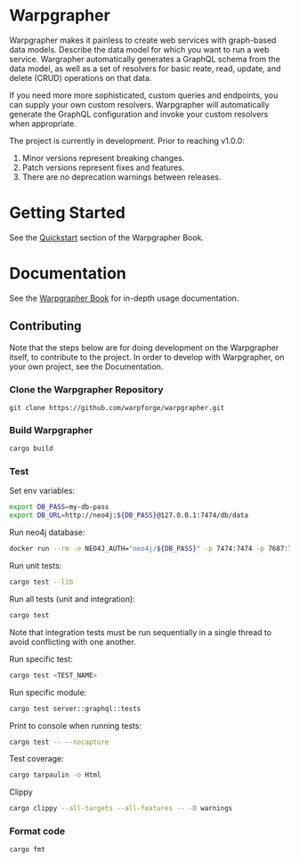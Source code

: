 # Warpgrapher

Warpgrapher makes it painless to create web services with graph-based data
models. Describe the data model for which you want to run a web service.
Wargrapher automatically generates a GraphQL schema from the data model, as well
as a set of resolvers for basic reate, read, update, and delete (CRUD)
operations on that data.

If you need more more sophisticated, custom queries and endpoints, you can
supply your own custom resolvers. Warpgrapher will automatically generate the
GraphQL configuration and invoke your custom resolvers when appropriate.

The project is currently in development. Prior to reaching v1.0.0:

1. Minor versions represent breaking changes.
2. Patch versions represent fixes and features.
3. There are no deprecation warnings between releases.

# Getting Started

See the [Quickstart](https://warpforge.github.io/warpgrapher/warpgrapher/quickstart.html) section of the Warpgrapher Book. 

# Documentation

See the [Warpgrapher Book](https://warpforge.github.io/warpgrapher) for in-depth usage documentation. 

## Contributing

Note that the steps below are for doing development on the Warpgrapher itself,
to contribute to the project. In order to develop with Warpgrapher, on your own
project, see the Documentation.

### Clone the Warpgrapher Repository

```
git clone https://github.com/warpforge/warpgrapher.git
```

### Build Warpgrapher

```bash
cargo build
```

### Test

Set env variables:

```bash
export DB_PASS=my-db-pass
export DB_URL=http://neo4j:${DB_PASS}@127.0.0.1:7474/db/data
```

Run neo4j database:

```bash
docker run --rm -e NEO4J_AUTH="neo4j/${DB_PASS}" -p 7474:7474 -p 7687:7687 neo4j:3.5
```

Run unit tests:

```bash
cargo test --lib
```

Run all tests (unit and integration):

```bash
cargo test
```

Note that integration tests must be run sequentially in a single thread to avoid conflicting with one another.

Run specific test:

```bash
cargo test <TEST_NAME>
```

Run specific module:

```bash
cargo test server::graphql::tests
```

Print to console when running tests:

```bash
cargo test -- --nocapture
```

Test coverage:

```bash
cargo tarpaulin -o Html
```

Clippy

```bash
cargo clippy --all-targets --all-features -- -D warnings
```

### Format code

```bash
cargo fmt
```
